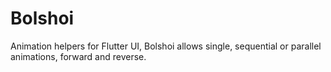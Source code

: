 # Bolshoi

Animation helpers for Flutter UI, Bolshoi allows single, sequential or parallel animations, forward and reverse.

